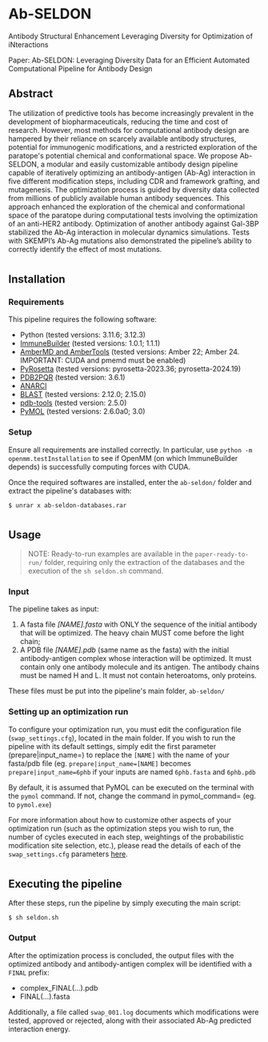 # Ab-SELDON
Antibody Structural Enhancement Leveraging Diversity for Optimization of iNteractions

Paper: Ab-SELDON: Leveraging Diversity Data for an Efficient Automated Computational Pipeline for Antibody Design

## Abstract
The utilization of predictive tools has become increasingly prevalent in the development of biopharmaceuticals, reducing the time and cost of research. However, most methods for computational antibody design are hampered by their reliance on scarcely available antibody structures, potential for immunogenic modifications, and a restricted exploration of the paratope's potential chemical and conformational space. We propose Ab-SELDON, a modular and easily customizable antibody design pipeline capable of iteratively optimizing an antibody-antigen (Ab-Ag) interaction in five different modification steps, including CDR and framework grafting, and mutagenesis. The optimization process is guided by diversity data collected from millions of publicly available human antibody sequences. This approach enhanced the exploration of the chemical and conformational space of the paratope during computational tests involving the optimization of an anti-HER2 antibody. Optimization of another antibody against Gal-3BP stabilized the Ab-Ag interaction in molecular dynamics simulations. Tests with SKEMPI’s Ab-Ag mutations also demonstrated the pipeline’s ability to correctly identify the effect of most mutations.

#
## Installation

### Requirements

This pipeline requires the following software:
- Python (tested versions: 3.11.6; 3.12.3)
-	[ImmuneBuilder](https://github.com/oxpig/ImmuneBuilder) (tested versions: 1.0.1; 1.1.1)
-	[AmberMD and AmberTools](https://ambermd.org/GetAmber.php) (tested versions: Amber 22; Amber 24. IMPORTANT: CUDA and pmemd must be enabled)
-	[PyRosetta](https://www.pyrosetta.org/downloads#h.6vttn15ac69d) (tested versions: pyrosetta-2023.36; pyrosetta-2024.19)
-	[PDB2PQR](https://pdb2pqr.readthedocs.io/en/latest/getting.html#python-package-installer-pip) (tested version: 3.6.1)
-	[ANARCI](https://github.com/oxpig/ANARCI) 
-	[BLAST](https://www.ncbi.nlm.nih.gov/books/NBK52640/) (tested versions: 2.12.0; 2.15.0)
-	[pdb-tools](https://github.com/haddocking/pdb-tools) (tested version: 2.5.0)
-	[PyMOL](https://github.com/schrodinger/pymol-open-source) (tested versions: 2.6.0a0; 3.0)

### Setup

Ensure all requirements are installed correctly. In particular, use `python -m openmm.testInstallation` to see if OpenMM (on which ImmuneBuilder depends) is successfully computing forces with CUDA.

Once the required softwares are installed, enter the `ab-seldon/` folder and extract the pipeline's databases with:

` $ unrar x ab-seldon-databases.rar `

#
## Usage
> NOTE: Ready-to-run examples are available in the `paper-ready-to-run/` folder, requiring only the extraction of the databases and the execution of the `sh seldon.sh` command.

### Input
The pipeline takes as input:
1) A fasta file *[NAME].fasta* with ONLY the sequence of the initial antibody that will be optimized. The heavy chain MUST come before the light chain;
2) A PDB file *[NAME].pdb* (same name as the fasta) with the initial antibody-antigen complex whose interaction will be optimized. It must contain only one antibody molecule and its antigen. The antibody chains must be named H and L. It must not contain heteroatoms, only proteins.

These files must be put into the pipeline's main folder, `ab-seldon/`

### Setting up an optimization run
To configure your optimization run, you must edit the configuration file (`swap_settings.cfg`), located in the main folder. If you wish to run the pipeline with its default settings, simply edit the first parameter (prepare|input_name=) to replace the `[NAME]` with the name of your fasta/pdb file (eg. `prepare|input_name=[NAME]` becomes `prepare|input_name=6phb` if your inputs are named `6phb.fasta` and `6phb.pdb`

By default, it is assumed that PyMOL can be executed on the terminal with the `pymol` command. If not, change the command in pymol_command= (eg. to `pymol.exe`)

For more information about how to customize other aspects of your optimization run (such as the optimization steps you wish to run, the number of cycles executed in each step, weightings of the probabilistic modification site selection, etc.), please read the details of each of the `swap_settings.cfg` parameters [here](https://github.com/SFBBGroup/Ab-SELDON/blob/main/configuration_file_instructions.md).

#
## Executing the pipeline
After these steps, run the pipeline by simply executing the main script:

` $ sh seldon.sh `

### Output
After the optimization process is concluded, the output files with the optimized antibody and antibody-antigen complex will be identified with a `FINAL` prefix:

- complex_FINAL(...).pdb
- FINAL(...).fasta

Additionally, a file called `swap_001.log` documents which modifications were tested, approved or rejected, along with their associated Ab-Ag predicted interaction energy. 
